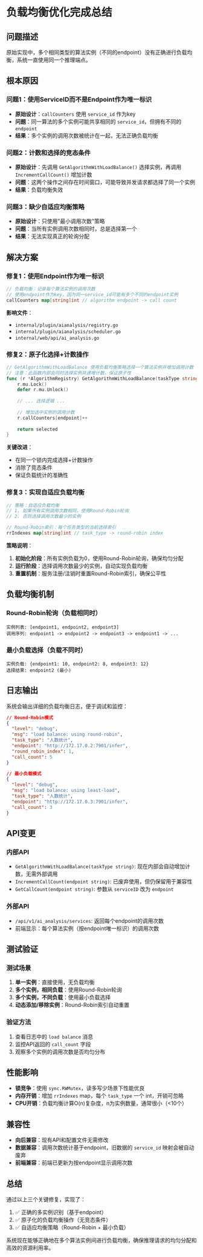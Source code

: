 # 负载均衡优化完成总结

## 问题描述
原始实现中，多个相同类型的算法实例（不同的endpoint）没有正确进行负载均衡，系统一直使用同一个推理端点。

## 根本原因

### 问题1：使用ServiceID而不是Endpoint作为唯一标识
- **原始设计**：`callCounters` 使用 `service_id` 作为key
- **问题**：同一算法的多个实例可能共享相同的 `service_id`，但拥有不同的 `endpoint`
- **结果**：多个实例的调用次数被统计在一起，无法正确负载均衡

### 问题2：计数和选择的竞态条件
- **原始设计**：先调用 `GetAlgorithmWithLoadBalance()` 选择实例，再调用 `IncrementCallCount()` 增加计数
- **问题**：这两个操作之间存在时间窗口，可能导致并发请求都选择了同一个实例
- **结果**：负载均衡失效

### 问题3：缺少自适应均衡策略
- **原始设计**：只使用"最小调用次数"策略
- **问题**：当所有实例调用次数相同时，总是选择第一个
- **结果**：无法实现真正的轮询分配

## 解决方案

### 修复1：使用Endpoint作为唯一标识
```go
// 负载均衡：记录每个算法实例的调用次数
// 使用endpoint作为key，因为同一service_id可能有多个不同的endpoint实例
callCounters map[string]int // algorithm endpoint -> call count
```

**影响文件**：
- `internal/plugin/aianalysis/registry.go`
- `internal/plugin/aianalysis/scheduler.go`
- `internal/web/api/ai_analysis.go`

### 修复2：原子化选择+计数操作
```go
// GetAlgorithmWithLoadBalance 使用负载均衡策略选择一个算法实例并增加调用计数
// 注意：此函数内部会同时选择实例并递增计数，保证原子性
func (r *AlgorithmRegistry) GetAlgorithmWithLoadBalance(taskType string) *conf.AlgorithmService {
    r.mu.Lock()
    defer r.mu.Unlock()
    
    // ... 选择逻辑 ...
    
    // 增加选中实例的调用计数
    r.callCounters[endpoint]++
    
    return selected
}
```

**关键改进**：
- 在同一个锁内完成选择+计数操作
- 消除了竞态条件
- 保证负载统计的准确性

### 修复3：实现自适应负载均衡
```go
// 策略：自适应负载均衡
// 1. 如果所有实例调用次数相同，使用Round-Robin轮询
// 2. 否则选择调用次数最少的实例

// Round-Robin索引：每个任务类型的当前选择索引
rrIndexes map[string]int // task_type -> round-robin index
```

**策略说明**：
1. **初始化阶段**：所有实例负载为0，使用Round-Robin轮询，确保均匀分配
2. **运行阶段**：选择调用次数最少的实例，自动实现负载均衡
3. **重置机制**：服务注册/注销时重置Round-Robin索引，确保公平性

## 负载均衡机制

### Round-Robin轮询（负载相同时）
```
实例列表: [endpoint1, endpoint2, endpoint3]
调用序列: endpoint1 -> endpoint2 -> endpoint3 -> endpoint1 -> ...
```

### 最小负载选择（负载不同时）
```
实例负载: {endpoint1: 10, endpoint2: 8, endpoint3: 12}
选择结果: endpoint2 (最小)
```

## 日志输出

系统会输出详细的负载均衡日志，便于调试和监控：

```json
// Round-Robin模式
{
  "level": "debug",
  "msg": "load balance: using round-robin",
  "task_type": "人数统计",
  "endpoint": "http://172.17.0.2:7901/infer",
  "round_robin_index": 1,
  "call_count": 5
}

// 最小负载模式
{
  "level": "debug",
  "msg": "load balance: using least-load",
  "task_type": "人数统计",
  "endpoint": "http://172.17.0.3:7901/infer",
  "call_count": 3
}
```

## API变更

### 内部API
- `GetAlgorithmWithLoadBalance(taskType string)`: 现在内部会自动增加计数，无需外部调用
- `IncrementCallCount(endpoint string)`: 已废弃使用，但仍保留用于兼容性
- `GetCallCount(endpoint string)`: 参数从 `serviceID` 改为 `endpoint`

### 外部API
- `/api/v1/ai_analysis/services`: 返回每个endpoint的调用次数
- 前端显示：每个算法实例（按endpoint唯一标识）的调用次数

## 测试验证

### 测试场景
1. **单一实例**：直接使用，无负载均衡
2. **多个实例，相同负载**：使用Round-Robin轮询
3. **多个实例，不同负载**：使用最小负载选择
4. **动态添加/移除实例**：Round-Robin索引自动重置

### 验证方法
1. 查看日志中的 `load balance` 消息
2. 监控API返回的 `call_count` 字段
3. 观察多个实例的调用次数是否均匀分布

## 性能影响

- **锁竞争**：使用 `sync.RWMutex`，读多写少场景下性能优良
- **内存开销**：增加 `rrIndexes` map，每个 `task_type` 一个 int，开销可忽略
- **CPU开销**：负载均衡计算O(n)复杂度，n为实例数量，通常很小（<10个）

## 兼容性

- **向后兼容**：现有API和配置文件无需修改
- **数据兼容**：调用次数统计基于endpoint，旧数据的 `service_id` 映射会被自动废弃
- **前端兼容**：前端已更新为按endpoint显示调用次数

## 总结

通过以上三个关键修复，实现了：
1. ✅ 正确的多实例识别（基于endpoint）
2. ✅ 原子化的负载均衡操作（无竞态条件）
3. ✅ 自适应均衡策略（Round-Robin + 最小负载）

系统现在能够正确地在多个算法实例间进行负载均衡，确保推理请求的均匀分配和高效的资源利用率。

